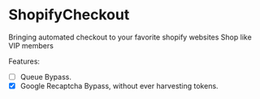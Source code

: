 # ShopifyCheckout
Bringing automated checkout to your favorite shopify websites
Shop like VIP members 

Features:
- [ ] Queue Bypass.
- [x] Google Recaptcha Bypass, without ever harvesting tokens. 
